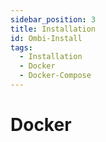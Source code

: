 ```yaml
---
sidebar_position: 3
title: Installation
id: Ombi-Install
tags:
  - Installation
  - Docker
  - Docker-Compose
---
```


# Docker
